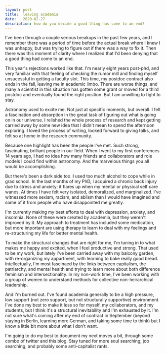 ```yaml
---
layout: post
title:  leaving academia
date:   2020-02-27
description: how do you decide a good thing has come to an end?
---
```


I've been through a couple serious breakups in the past few years, and I remember there was a period of time before the actual break where I knew I was unhappy, but was trying to figure out if there was a way to fix it. Then there was this moment of clarity where I realized that I'd been denying that a good thing had come to an end. 

This year's rejections worked like that. I'm nearly eight years post-phd, and very familiar with that feeling of checking the rumor mill and finding myself unsucessful in getting a faculty slot. This time, my postdoc contract also ends in the fall, leaving me in academic limbo. There are worse things, and many a scientist in this situation has gotten some grant or moved for a third postdoc and eventually found the right position. But I am unwilling to fight to stay. 

Astronomy used to excite me. Not just at specific moments, but overall. I felt a fascination and absorption in the great task of figuring out what is going on in our universe. I relished the whole process of research and kept getting carried away by some new idea that I didn't mean to spend the afternoon exploring. I loved the process of writing, looked forward to giving talks, and felt so at home in the research community. 

Because one highlight has been the people I've met. Such strong, fascinating, brilliant people in our field. When I went to my first conferences 14 years ago, I had no idea how many friends and collaborators and role models I could find within astronomy. And the marvelous things you all would be accomplishing. 

But there's been a dark side too. I used too much alcohol to cope while in grad school. In the last months of my PhD, I acquired a chronic back injury due to stress and anxiety; it flares up when my mental or physical self care wanes. At times I have felt very isolated, demoralized, and marginalized. I've witnessed more sexism, racism, and ablism than I would have imagined and some of it from people who have disappointed me greatly. 

I'm currently making my best efforts to deal with depression, anxiety, and insomnia. None of these were created by academia, but they weren't improved by it. My approach to treatment has included some medication, but more important are using therapy to learn to deal with my feelings and re-structuring my life for better mental health. 

To make the structural changes that are right for me, I'm tuning in to what makes me happy and excited, when I feel productive and strong. That used to be my work, but lately I've been carried away with my balcony garden, with re-organizing my appartment, with learning to bake really good bread. Intellectually, I'm most fascinaed by the links between capitalism, the patriarchy, and mental health and trying to learn more about both difference feminism and intersectionality. In my non-work time, I've been working with a group of women to understand methods for collective non-heirarchical leadership. 

And I'm burned out. I've found academia generally to be a high pressure, low support (not zero support, but not structurally supportive) environment. I've done my best to make it less so for myself, my collaborators, and my students, but I think it's a structural inevitability and I'm exhausted by it. I'm not sure what's coming after my end of contract in September (beyond staying in Berlin, learning more German, and taking some time to think) but I know a little bit more about what I don't want. 

I'm going to do my best to document my next moves a bit, through some combo of twitter and this blog. Stay tuned for more soul searching, job searching, and probably some anti-capitalist rants.
